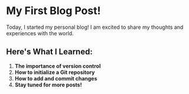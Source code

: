 # My First Blog Post!
Today, I started my personal blog! I am excited to share my thoughts and experiences with the world.

## Here's What I Learned:

1.  **The importance of version control**
2.  **How to initialize a Git repository**
3.  **How to add and commit changes**
4.  **Stay tuned for more posts!**
